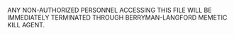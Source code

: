 ANY NON-AUTHORIZED PERSONNEL ACCESSING THIS FILE WILL BE IMMEDIATELY TERMINATED THROUGH BERRYMAN-LANGFORD MEMETIC KILL AGENT.
